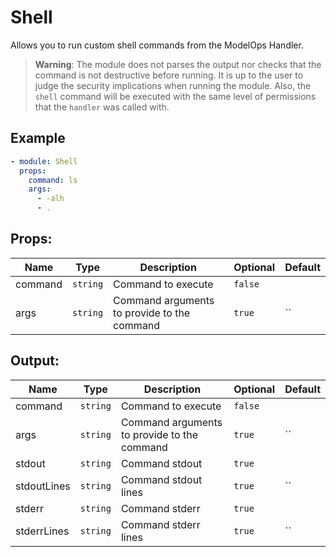 # Shell

Allows you to run custom shell commands from the ModelOps Handler.

> **Warning**: The module does not parses the output nor checks that the command is not
> destructive before running. It is up to the user to judge the security implications when
> running the module. Also, the `shell` command will be executed with the same level of
> permissions that the `handler` was called with.

## Example

```yaml
- module: Shell
  props:
    command: ls
    args:
      - -alh
      - .
```

## Props:

| Name | Type | Description | Optional | Default |
| ---- | ---- | ----------- | -------- | ------- |
| command | `string` | Command to execute | `false` |  |
| args | `string` | Command arguments to provide to the command | `true` | `` |

## Output:

| Name | Type | Description | Optional | Default |
| ---- | ---- | ----------- | -------- | ------- |
| command | `string` | Command to execute | `false` |  |
| args | `string` | Command arguments to provide to the command | `true` | `` |
| stdout | `string` | Command stdout | `true` |  |
| stdoutLines | `string` | Command stdout lines | `true` | `` |
| stderr | `string` | Command stderr | `true` |  |
| stderrLines | `string` | Command stderr lines | `true` | `` |
